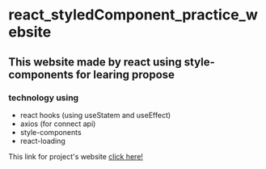 # react_styledComponent_practice_website

## This website made by react using style-components for learing propose
### technology using
- react hooks (using useStatem and useEffect)
- axios (for connect api)
- style-components
- react-loading

This link for project's website [click here!](https://animated-caramel-1ccd8f.netlify.app)
